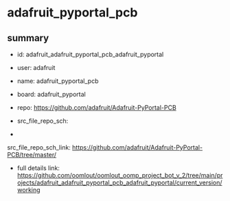 # adafruit_pyportal_pcb
 
## summary 
* id: adafruit_adafruit_pyportal_pcb_adafruit_pyportal
* user: adafruit
* name: adafruit_pyportal_pcb
* board: adafruit_pyportal
* repo: https://github.com/adafruit/Adafruit-PyPortal-PCB



* src_file_repo_sch: 
*
 src_file_repo_sch_link: https://github.com/adafruit/Adafruit-PyPortal-PCB/tree/master/
* full details link: https://github.com/oomlout/oomlout_oomp_project_bot_v_2/tree/main/projects/adafruit_adafruit_pyportal_pcb_adafruit_pyportal/current_version/working  






